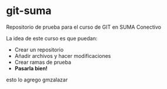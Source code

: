 git-suma
========

Repositorio de prueba para el curso de GIT en SUMA Conectivo

La idea de este curso es que puedan:

* Crear un repositorio
* Añadir archivos y hacer modificaciones
* Crear ramas de prueba
* **Pasarla bien!**

esto lo agrego gmzalazar